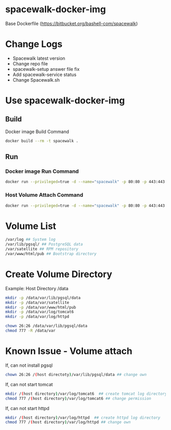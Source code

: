# spacewalk-docker-img

Base Dockerfile (https://bitbucket.org/bashell-com/spacewalk)

# Change Logs
  - Spacewalk latest version
  - Change repo file
  - spacewalk-setup answer file fix
  - Add spacewalk-service status 
  - Change Spacewalk.sh

# Use spacewalk-docker-img 

## Build
Docker image Build Command
~~~bash
docker build --rm -t spacewalk .
~~~

## Run
### Docker image Run Command
~~~bash
docker run --privileged=true -d --name="spacewalk" -p 80:80 -p 443:443 spacewalk
~~~

### Host Volume Attach Command
~~~bash
docker run --privileged=true -d --name="spacewalk" -p 80:80 -p 443:443 -v /data/var/log:/var/log -v /data/var/lib/pgsql/data:/var/lib/pgsql/data -v /data/var/satellite:/var/satellite -v /data/var/www/html/pub:/var/www/html/pub spacewalk
~~~

# Volume List 
~~~bash
/var/log ## System log
/var/lib/pgsql/ ## PostgreSQL data
/var/satellite ## RPM repository
/var/www/html/pub ## Bootstrap directory
~~~

# Create Volume Directory
Example: Host Directory /data
~~~bash
mkdir -p /data/var/lib/pgsql/data
mkdir -p /data/var/satellite
mkdir -p /data/var/www/html/pub
mkdir -p /data/var/log/tomcat6
mkdir -p /data/var/log/httpd

chown 26:26 /data/var/lib/pgsql/data
chmod 777 -R /data/var
~~~

# Known Issue - Volume attach
If, can not install pgsql
~~~bash
chown 26:26 /(host directoty)/var/lib/pgsql/data ## change own
~~~

If, can not start tomcat
~~~bash
mkdir /(host directory)/var/log/tomcat6  ## create tomcat log directory 
chmod 777 /(host directory)/var/log/tomcat6 ## change permission
~~~

If, can not start httpd
~~~bash
mkdir /(host directory)/var/log/httpd  ## create httpd log directory
chmod 777 /(host directory)/var/log/httpd ## change own
~~~
